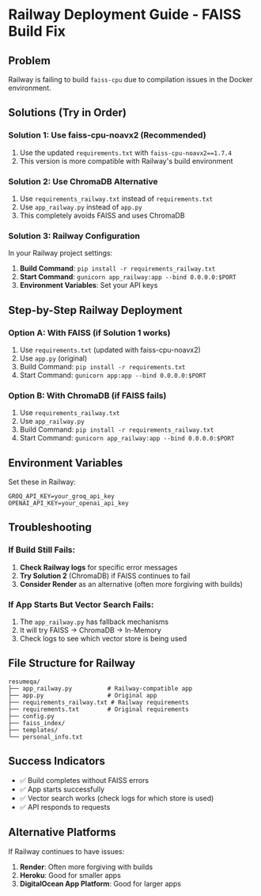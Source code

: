 # Railway Deployment Guide - FAISS Build Fix

## Problem
Railway is failing to build `faiss-cpu` due to compilation issues in the Docker environment.

## Solutions (Try in Order)

### Solution 1: Use faiss-cpu-noavx2 (Recommended)
1. Use the updated `requirements.txt` with `faiss-cpu-noavx2==1.7.4`
2. This version is more compatible with Railway's build environment

### Solution 2: Use ChromaDB Alternative
1. Use `requirements_railway.txt` instead of `requirements.txt`
2. Use `app_railway.py` instead of `app.py`
3. This completely avoids FAISS and uses ChromaDB

### Solution 3: Railway Configuration
In your Railway project settings:
1. **Build Command**: `pip install -r requirements_railway.txt`
2. **Start Command**: `gunicorn app_railway:app --bind 0.0.0.0:$PORT`
3. **Environment Variables**: Set your API keys

## Step-by-Step Railway Deployment

### Option A: With FAISS (if Solution 1 works)
1. Use `requirements.txt` (updated with faiss-cpu-noavx2)
2. Use `app.py` (original)
3. Build Command: `pip install -r requirements.txt`
4. Start Command: `gunicorn app:app --bind 0.0.0.0:$PORT`

### Option B: With ChromaDB (if FAISS fails)
1. Use `requirements_railway.txt`
2. Use `app_railway.py`
3. Build Command: `pip install -r requirements_railway.txt`
4. Start Command: `gunicorn app_railway:app --bind 0.0.0.0:$PORT`

## Environment Variables
Set these in Railway:
```
GROQ_API_KEY=your_groq_api_key
OPENAI_API_KEY=your_openai_api_key
```

## Troubleshooting

### If Build Still Fails:
1. **Check Railway logs** for specific error messages
2. **Try Solution 2** (ChromaDB) if FAISS continues to fail
3. **Consider Render** as an alternative (often more forgiving with builds)

### If App Starts But Vector Search Fails:
1. The `app_railway.py` has fallback mechanisms
2. It will try FAISS → ChromaDB → In-Memory
3. Check logs to see which vector store is being used

## File Structure for Railway
```
resumeqa/
├── app_railway.py          # Railway-compatible app
├── app.py                  # Original app
├── requirements_railway.txt # Railway requirements
├── requirements.txt        # Original requirements
├── config.py
├── faiss_index/
├── templates/
└── personal_info.txt
```

## Success Indicators
- ✅ Build completes without FAISS errors
- ✅ App starts successfully
- ✅ Vector search works (check logs for which store is used)
- ✅ API responds to requests

## Alternative Platforms
If Railway continues to have issues:
1. **Render**: Often more forgiving with builds
2. **Heroku**: Good for smaller apps
3. **DigitalOcean App Platform**: Good for larger apps
